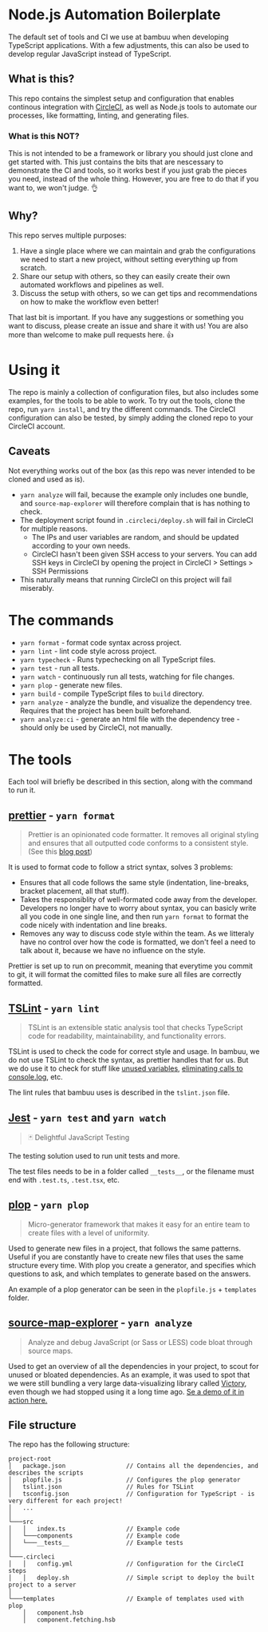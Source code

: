 # Node.js Automation Boilerplate
The default set of tools and CI we use at bambuu when developing TypeScript applications. With a few adjustments, this can also be used to develop regular JavaScript instead of TypeScript.

## What is this?
This repo contains the simplest setup and configuration that enables continous integration with [CircleCI](https://circleci.com), as well as Node.js tools to automate our processes, like formatting, linting, and generating files.

### What is this NOT?
This is not intended to be a framework or library you should just clone and get started with. This just contains the bits that are nescessary to demonstrate the CI and tools, so it works best if you just grab the pieces you need, instead of the whole thing. However, you are free to do that if you want to, we won't judge. 👌

## Why?
This repo serves multiple purposes:

1. Have a single place where we can maintain and grab the configurations we need to start a new project, without setting everything up from scratch.
2. Share our setup with others, so they can easily create their own automated workflows and pipelines as well.
3. Discuss the setup with others, so we can get tips and recommendations on how to make the workflow even better!

That last bit is important. If you have any suggestions or something you want to discuss, please create an issue and share it with us! You are also more than welcome to make pull requests here. 👍

# Using it

The repo is mainly a collection of configuration files, but also includes some examples, for the tools to be able to work.
To try out the tools, clone the repo, run `yarn install`, and try the different commands. The CircleCI configuration can also be tested,
by simply adding the cloned repo to your CircleCI account.

## Caveats

Not everything works out of the box (as this repo was never intended to be cloned and used as is).

- `yarn analyze` will fail, because the example only includes one bundle, and `source-map-explorer` will therefore complain that is has nothing to check.
- The deployment script found in `.circleci/deploy.sh` will fail in CircleCI for multiple reasons.
  - The IPs and user variables are random, and should be updated according to your own needs.
  - CircleCI hasn't been given SSH access to your servers. You can add SSH keys in CircleCI by opening the project in CircleCI > Settings > SSH Permissions
- This naturally means that running CircleCI on this project will fail miserably.

# The commands

- `yarn format` - format code syntax across project.
- `yarn lint` - lint code style across project.
- `yarn typecheck` - Runs typechecking on all TypeScript files.
- `yarn test` - run all tests.
- `yarn watch` - continuously run all tests, watching for file changes.
- `yarn plop` - generate new files.
- `yarn build` - compile TypeScript files to `build` directory.
- `yarn analyze` - analyze the bundle, and visualize the dependency tree. Requires that the project has been built beforehand.
- `yarn analyze:ci` - generate an html file with the dependency tree - should only be used by CircleCI, not manually.

# The tools
Each tool will briefly be described in this section, along with the command to run it.

## [prettier](https://github.com/prettier/prettier) - `yarn format`

> Prettier is an opinionated code formatter.
> It removes all original styling and ensures that all outputted code conforms to a consistent style. (See this [blog post](http://jlongster.com/A-Prettier-Formatter))

It is used to format code to follow a strict syntax, solves 3 problems:

- Ensures that all code follows the same style (indentation, line-breaks, bracket placement, all that stuff).
- Takes the responsiblity of well-formated code away from the developer. Developers no longer have to worry about syntax, you can basicly write all you code in one single line, and then run `yarn format` to format the code nicely with indentation and line breaks.
- Removes any way to discuss code style within the team. As we litteraly have no control over how the code is formatted, we don't feel a need to talk about it, because we have no influence on the style.

Prettier is set up to run on precommit, meaning that everytime you commit to git, it will format the comitted files to make sure all files are correctly formatted.

## [TSLint](https://palantir.github.io/tslint/) - `yarn lint`

> TSLint is an extensible static analysis tool that checks TypeScript code for readability, maintainability, and functionality errors.

TSLint is used to check the code for correct style and usage. In bambuu, we do not use TSLint to check the syntax, as prettier handles that for us. But we do use it to check for stuff like [unused variables](https://palantir.github.io/tslint/rules/no-unused-variable/), [eliminating calls to console.log](https://palantir.github.io/tslint/rules/no-console/), etc.

The lint rules that bambuu uses is described in the `tslint.json` file.

## [Jest](https://github.com/facebook/jest) - `yarn test` and `yarn watch`

> 🃏 Delightful JavaScript Testing

The testing solution used to run unit tests and more.

The test files needs to be in a folder called `__tests__`, or the filename must end with `.test.ts`, `.test.tsx`, etc.

## [plop](https://github.com/amwmedia/plop) - `yarn plop`

> Micro-generator framework that makes it easy for an entire team to create files with a level of uniformity.

Used to generate new files in a project, that follows the same patterns. Useful if you are constantly have to create new files that uses the same structure every time. With plop you create a generator, and specifies which questions to ask, and which templates to generate based on the answers.

An example of a plop generator can be seen in the `plopfile.js` + `templates` folder.

## [source-map-explorer](https://github.com/danvk/source-map-explorer) - `yarn analyze`

> Analyze and debug JavaScript (or Sass or LESS) code bloat through source maps.

Used to get an overview of all the dependencies in your project, to scout for unused or bloated dependencies. As an example, it was used to spot that we were still bundling a very large data-visualizing library called [Victory](https://github.com/FormidableLabs/victory), even though we had stopped using it a long time ago. [Se a demo of it in action here.](https://cdn.rawgit.com/danvk/source-map-explorer/08b0e130cb9345f9061760bf8a8d9136ea60b457/demo-bug.html)

## File structure

The repo has the following structure:
```
project-root
│   package.json                 // Contains all the dependencies, and describes the scripts
│   plopfile.js                  // Configures the plop generator
│   tslint.json                  // Rules for TSLint
│   tsconfig.json                // Configuration for TypeScript - is very different for each project!
│   ...
│   
└───src
│   │   index.ts                 // Example code
│   └───components               // Example code
│   └───__tests__                // Example tests
│
└───.circleci
│   │   config.yml               // Configuration for the CircleCI steps
│   │   deploy.sh                // Simple script to deploy the built project to a server
│
└───templates                    // Example of templates used with plop
    │   component.hsb
    │   component.fetching.hsb
```
